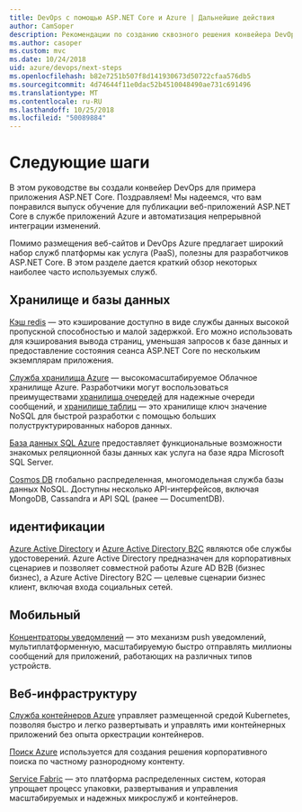 ```yaml
---
title: DevOps с помощью ASP.NET Core и Azure | Дальнейшие действия
author: CamSoper
description: Рекомендации по созданию сквозного решения конвейера DevOps для приложения ASP.NET Core, размещенного в Azure.
ms.author: casoper
ms.custom: mvc
ms.date: 10/24/2018
uid: azure/devops/next-steps
ms.openlocfilehash: b82e7251b507f8d141930673d50722cfaa576db5
ms.sourcegitcommit: 4d74644f11e0dac52b4510048490ae731c691496
ms.translationtype: MT
ms.contentlocale: ru-RU
ms.lasthandoff: 10/25/2018
ms.locfileid: "50089884"
---
```

# <a name="next-steps"></a>Следующие шаги

В этом руководстве вы создали конвейер DevOps для примера приложения ASP.NET Core. Поздравляем! Мы надеемся, что вам понравился выпуск обучение для публикации веб-приложений ASP.NET Core в службе приложений Azure и автоматизация непрерывной интеграции изменений.

Помимо размещения веб-сайтов и DevOps Azure предлагает широкий набор служб платформы как услуга (PaaS), полезны для разработчиков ASP.NET Core. В этом разделе дается краткий обзор некоторых наиболее часто используемых служб.

## <a name="storage-and-databases"></a>Хранилище и базы данных

[Кэш redis](/azure/redis-cache/) — это кэширование доступно в виде службы данных высокой пропускной способностью и малой задержкой. Его можно использовать для кэширования вывода страниц, уменьшая запросов к базе данных и предоставление состояния сеанса ASP.NET Core по нескольким экземплярам приложения.

[Служба хранилища Azure](/azure/storage/) — высокомасштабируемое Облачное хранилище Azure. Разработчики могут воспользоваться преимуществами [хранилища очередей](/azure/storage/queues/storage-queues-introduction) для надежные очереди сообщений, и [хранилище таблиц](/azure/storage/tables/table-storage-overview) — это хранилище ключ значение NoSQL для быстрой разработки с помощью больших полуструктурированных наборов данных.

[База данных SQL Azure](/azure/sql-database/) предоставляет функциональные возможности знакомых реляционной базы данных как услуга на базе ядра Microsoft SQL Server.

[Cosmos DB](/azure/cosmos-db/) глобально распределенная, многомодельная служба базы данных NoSQL. Доступны несколько API-интерфейсов, включая MongoDB, Cassandra и API SQL (ранее — DocumentDB).

## <a name="identity"></a>идентификации

[Azure Active Directory](/azure/active-directory/) и [Azure Active Directory B2C](/azure/active-directory-b2c/) являются обе службы удостоверений. Azure Active Directory предназначен для корпоративных сценариев и позволяет совместной работы Azure AD B2B (бизнес бизнес), а Azure Active Directory B2C — целевые сценарии бизнес клиент, включая входа социальных сетей.

## <a name="mobile"></a>Мобильный

[Концентраторы уведомлений](/azure/notification-hubs/) — это механизм push уведомлений, мультиплатформенную, масштабируемую быстро отправлять миллионы сообщений для приложений, работающих на различных типов устройств.

## <a name="web-infrastructure"></a>Веб-инфраструктуру

[Служба контейнеров Azure](/azure/aks/) управляет размещенной средой Kubernetes, позволяя быстро и легко развертывать и управлять ими контейнерных приложений без опыта оркестрации контейнеров.

[Поиск Azure](/azure/search/) используется для создания решения корпоративного поиска по частному разнородному контенту.

[Service Fabric](/azure/service-fabric/) — это платформа распределенных систем, которая упрощает процесс упаковки, развертывания и управления масштабируемых и надежных микрослужб и контейнеров.
